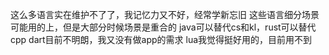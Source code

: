 这么多语言实在维护不了了，我记忆力又不好，经常学新忘旧
这些语言细分场景可能用的上，但是大部分时候场景是重合的
java可以替代cs和kl，rust可以替代cpp
dart目前不明朗，我又没有做app的需求
lua我觉得挺好用的，目前用不到